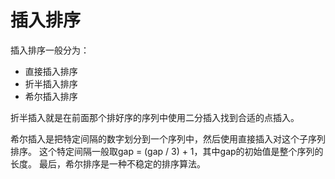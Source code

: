# 插入排序


插入排序一般分为：

- 直接插入排序
- 折半插入排序
- 希尔插入排序


折半插入就是在前面那个排好序的序列中使用二分插入找到合适的点插入。

希尔插入是把特定间隔的数字划分到一个序列中，然后使用直接插入对这个子序列排序。
这个特定间隔一般取gap = (gap / 3) + 1，其中gap的初始值是整个序列的长度。
最后，希尔排序是一种不稳定的排序算法。

